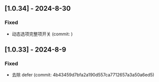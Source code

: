 ## [1.0.34] - 2024-8-30

### Fixed

- 动态选项完整项开关 (commit: )

## [1.0.33] - 2024-8-9

### Fixed

- 去除 defer (commit: 4b43459d7bfa2a190d557ca7712657a3a50a6ed5)
